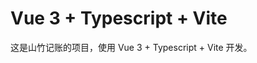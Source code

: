 # Vue 3 + Typescript + Vite

这是山竹记账的项目，使用 Vue 3 + Typescript + Vite 开发。

<!-- 
```bash
pnpm run build --base /
bin/coscli-linux cp -r dist cos://mangosteen-test-3-1305090081
``` -->
